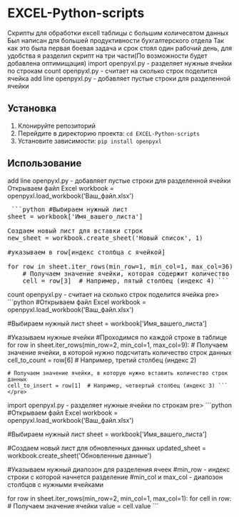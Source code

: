 # EXCEL-Python-scripts

Скрипты для обработки excell таблицы с большим количесвтом данных
Был написан для большей продуктивности бухгалтерского отдела
Так как это была первая боевая задача и срок стоял один рабочий день, для удобства я разделил скрипт на три части(По возможности будет добавлена оптимищация)
import openpyxl.py - разделяет нужные ячейки по строкам
count openpyxl.py - считает на сколько строк поделится ячейка
add line openpyxl.py - добавляет пустые строки для разделенной ячейки

## Установка

1. Клонируйте репозиторий
2. Перейдите в директорию проекта: `cd EXCEL-Python-scripts`
3. Установите зависимости: `pip install openpyxl`

## Использование
add line openpyxl.py - добавляет пустые строки для разделенной ячейки
Открываем файл Excel
workbook = openpyxl.load_workbook('Ваш_файл.xlsx')

<pre> ```python #Выбираем нужный лист
sheet = workbook['Имя_вашего_листа']

Создаем новый лист для вставки строк
new_sheet = workbook.create_sheet('Новый список', 1)

#указываем в row[индекс столбца с ячейкой]

for row in sheet.iter_rows(min_row=1, min_col=1, max_col=36):
    # Получаем значение ячейки, которая содержит количество пустых строк для добавления
    cell = row[3]  # Например, пятый столбец (индекс 4) ``` </pre>

count openpyxl.py - считает на сколько строк поделится ячейка
pre> ```python #Открываем файл Excel
workbook = openpyxl.load_workbook('Ваш_файл.xlsx')

#Выбираем нужный лист
sheet = workbook['Имя_вашего_листа']

#Указываем нужные ячейки
#Проходимся по каждой строке в таблице
for row in sheet.iter_rows(min_row=2, min_col=1, max_col=9):
    # Получаем значение ячейки, в которой нужно подсчитать количество строк данных
    cell_to_count = row[6]  # Например, третий столбец (индекс 2)
    
    # Получаем значение ячейки, в которую нужно вставить количество строк данных
    cell_to_insert = row[1]  # Например, четвертый столбец (индекс 3) ``` </pre>

import openpyxl.py - разделяет нужные ячейки по строкам
pre> ```python #Открываем файл Excel
workbook = openpyxl.load_workbook('Ваш_файл.xlsx')

#Выбираем нужный лист
sheet = workbook['Имя_вашего_листа']

#Создаем новый лист для обновленных данных
updated_sheet = workbook.create_sheet('Обновленные данные')

#Указываем нужный диапозон для разделения ячеек
#min_row - индекс строки с которой начнется разделение
#min_col и max_col - диапозон столбцов с нужными ячейками

for row in sheet.iter_rows(min_row=2, min_col=1, max_col=1):
    for cell in row:
        # Получаем значение ячейки
        value = cell.value ``` </pre>
